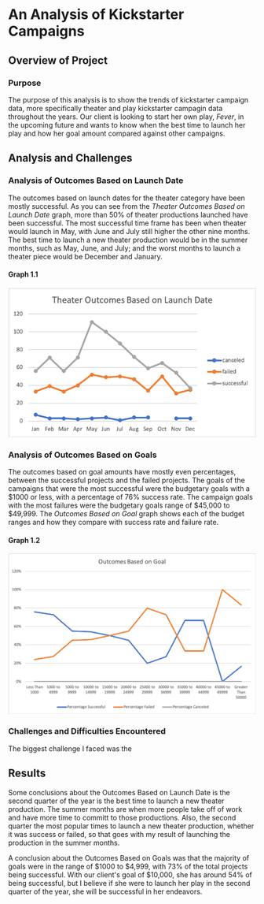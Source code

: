 # An Analysis of Kickstarter Campaigns
## Overview of Project
### Purpose
The purpose of this analysis is to show the trends of kickstarter campaign data, more specifically theater and play kickstarter campagin data throughout the years. Our client is looking to start her own play, *Fever*, in the upcoming future and wants to know when the best time to launch her play and how her goal amount compared against other campaigns. 
## Analysis and Challenges
### Analysis of Outcomes Based on Launch Date
The outcomes based on launch dates for the theater category have been mostly successful. As you can see from the *Theater Outcomes Based on Launch Date* graph, more than 50% of theater productions launched have been successful. The most successful time frame has been when theater would launch in May, with June and July still higher the other nine months. The best time to launch a new theater production would be in the summer months, such as May, June, and July; and the worst months to launch a theater piece would be December and January. 
#### Graph 1.1
![Theater_Outcomes_vs_Launch](./Theater_Outcomes_vs_Launch.png)
### Analysis of Outcomes Based on Goals 
The outcomes based on goal amounts have mostly even percentages, between the successful projects and the failed projects. The goals of the campaigns that were the most successful were the budgetary goals with a $1000 or less, with a percentage of 76% success rate. The campaign goals with the most failures were the budgetary goals range of $45,000 to $49,999.  The *Outcomes Based on Goal* graph shows each of the budget ranges and how they compare with success rate and failure rate. 
#### Graph 1.2
![Outcomes_vs_Goals](./Outcomes_vs_Goals.png)
### Challenges and Difficulties Encountered
The biggest challenge I faced was the 
## Results
Some conclusions about the Outcomes Based on Launch Date is the second quarter of the year is the best time to launch a new theater production. The summer months are when more people take off of work and have more time to committ to those productions. Also, the second quarter the most popular times to launch a new theater production, whether it was success or failed, so that goes with my result of launching the production in the summer months. 

A conclusion about the Outcomes Based on Goals was that the majority of goals were in the range of $1000 to $4,999, with 73% of the total projects being successful. With our client's goal of $10,000, she has around 54% of being successful, but I believe if she were to launch her play in the second quarter of the year, she will be successful in her endeavors.  
